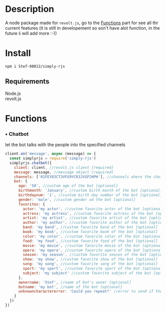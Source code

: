 # Description

A node package made for `revolt.js`, go to the [Functions](https://github.com/Stef-00012/simply-rjs#functions) part for see all thr current features (it is still in developement so son't have alot function, in the future ii will add more :-))

# Install

```
npm i Stef-00012/simply-rjs
```

## Requirements

Node.js<br />revolt.js

# Functions

### • Chatbot
let the bot talks with the people into the specified channels

```js
client.on('message', async (message) => {
  const simplyrjs = require('simply-rjs')
  simplyrjs.chatbot({
    client: client, //revolt.js client [required]
    message: message, //message object [required]
    channels: ['01FEY83CT3VFG9YCR3JVGPJHPH'], //channels where the chatbot is enabled (channels ids) [required]
    bot: { 
      age: '50', //custom age of the bot [optional]
      birthmonth: 'January', //custom birth month of the bot [optional]
      birthdaynum: '1', //custom birth day number of the bot [optional]
      gender: 'male', //custom gender od the bot [optional]
      favorites: { 
        actor: 'my actor', //custom favorite actor of the bot [optional]
        actress: 'my actress', //custom favorite actress of the bot [optional]
        artist: 'my artist', //custom favorite artist of the bot [optional]
        author: 'my author', //custom favorite author of the bot [optional]
        band: 'my band', //custom favorite band of the bot [optional]
        book: 'my book', //custom favorite book of the bot [optional]
        color: 'my color', //custom favorite color of the bot [optional]
        food: 'my food', //custom favorite food of the bot [optional]
        movie: 'my movie', //custom favorite movie of the bot [optional]
        opera: 'my opera', //custom favorite opera of the bot [optional]
        season: 'my season', //custom favorite season of the bot [optional]
        show: 'my show', //custom favorite show of the bot [optional]
        song: 'my song', //custom favorite song of the bot [optional]
        sport: 'my sport', //custom favorite sport of the bot [optional]
        subject: 'my subject' //custom favorite subject of the bot [optional]
      },
      ownername: 'Stef', //name of bot's owner [optional]
      botname: 'my bot', //name of the bot [optional]
      unknowncharactererror: 'Could you repeat?' //error to send if the bot receives an unknown character
    }
  })
})
```

